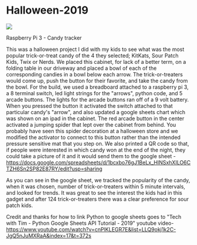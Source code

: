 # Halloween-2019
![](file/giphy.gif)


Raspberry Pi 3 - Candy tracker 

This was a halloween project I did with my kids to see what was the most popular trick-or-treat candy of the 4 they selected; KitKats, Sour Patch Kids, Twix or Nerds. We placed this cabinet, for lack of a better term, on a folding table in our driveway and placed a bowl of each of the corresponding candies in a bowl below each arrow. The trick-or-treaters would come up, push the button for their favorite, and take the candy from the bowl. For the build, we used a breadboard attached to a raspberry pi 3, a 8 terminal switch, led light strings for the "arrows", python code, and 5 arcade buttons. The lights for the arcade buttons ran off of a 9 volt battery. When you pressed the button it activated the switch attached to that particular candy's "arrow", and also updated a google sheets chart which was shown on an ipad in the cabinet. The red arcade button in the center activated a jumping spider that lept over the cabinet from behind. You probably have seen this spider decoration at a halloween store and we modified the activator to connect to this button rather than the intended pressure sensitive mat that you step on. We also printed a QR code so that, if people were interested in which candy won at the end of the night, they could take a picture of it and it would send them to the google sheet - https://docs.google.com/spreadsheets/d/1bcxbo76gJ1BeLx_HlNSxhXILO6CTZH6Sn2SP82E87RY/edit?usp=sharing

As you can see in the google sheet, we tracked the popularity of the candy, when it was chosen, number of trick-or-treaters within 5 minute intervals, and looked for trends. It was great to see the interest the kids had in this gadget and after 124 trick-or-treaters there was a clear preference for sour patch kids.

Credit and thanks for how to link Python to google sheets goes to "Tech with Tim - Python Google Sheets API Tutorial - 2019" youtube video- https://www.youtube.com/watch?v=cnPlKLEGR7E&list=LLQ9okj1k2C-JgQ5nJuMXRaA&index=17&t=372s
